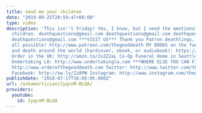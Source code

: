 ```yaml
---
title: send me your children
date: "2019-09-25T20:59:47+08:00"
type: video
description: 'This isn''t Friday! Yes, I know, but I need the emotional labor of your
  children. deathquestions@gmail.com deathquestions@gmail.com deathquestions@gmail.com
  deathquestions@gmail.com ***VISIT US*** Thank you Patron deathlings, who make this
  all possible! http://www.patreon.com/thegooddeath MY BOOKS on the funeral industry
  and death around the world (hardcover, ebook, or audiobook): https://amzn.to/2kZpIFS
  Order in the UK: http://amzn.to/2x2Z2aL Co-Op Funeral Home in Seattle: http://funerals.coop/
  Undertaking LA: http://www.undertakingla.com ***WHERE ELSE YOU CAN FIND ME*** Website:
  http://www.orderofthegooddeath.com Twitter: http://www.twitter.com/thegooddeath
  Facebook: http://ow.ly/Zz8PW Instagram: http://www.instagram.com/thegooddeath'
publishdate: "2018-07-17T16:05:05.000Z"
url: /askamortician/2yqcnM-BLQA/
providers:
  youtube:
    id: 2yqcnM-BLQA
---
```

